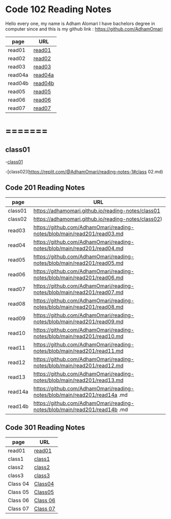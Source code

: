 # Code 102 Reading Notes


 Hello every one, my name is Adham Alomari 
  I have bachelors degree in computer since and this is 
  my github link : https://github.com/AdhamOmari

| page  | URL                  |
| ---   | ---                  |
|read01| [read01](read01.md)   |
|read02|[read02](read02.md)    |
|read03|[read03](read03.md)    |
|read04a|[read04a](read04a.md )|
|read04b|[read04b](read04b.md) |
|read05|[read05](read05.md)   |
|read06|[read06](read06.md)   |
|read07|[read07](read07.md)   |
=======
=======
## class01
-[class01](https://replit.com/@AdhamOmari/reading-notes-1#class01.md)

-[class02](https://replit.com/@AdhamOmari/reading-notes-1#class 02.md)



 ## Code 201 Reading Notes
 
| page    | URL                  |
| ---     | ---                  |
|class01   |https://adhamomari.github.io/reading-notes/class01 |
|class02   |https://adhamomari.github.io/reading-notes/class02)|
|read03   |https://github.com/AdhamOmari/reading-notes/blob/main/read201/read03.md|
|read04   |https://github.com/AdhamOmari/reading-notes/blob/main/read201/read04.md|
|read05   |https://github.com/AdhamOmari/reading-notes/blob/main/read201/read05.md|
|read06   |https://github.com/AdhamOmari/reading-notes/blob/main/read201/read06.md|
|read07   |https://github.com/AdhamOmari/reading-notes/blob/main/read201/read07.md|
|read08   |https://github.com/AdhamOmari/reading-notes/blob/main/read201/read08.md|
|read09   |https://github.com/AdhamOmari/reading-notes/blob/main/read201/read09.md|
|read10   |https://github.com/AdhamOmari/reading-notes/blob/main/read201/read10.md|
|read11   |https://github.com/AdhamOmari/reading-notes/blob/main/read201/read11.md|
|read12   |https://github.com/AdhamOmari/reading-notes/blob/main/read201/read12.md|
|read13   |https://github.com/AdhamOmari/reading-notes/blob/main/read201/read13.md|
|read14a   |https://github.com/AdhamOmari/reading-notes/blob/main/read201/read14a .md|
|read14b   |https://github.com/AdhamOmari/reading-notes/blob/main/read201/read14b .md|



## Code 301 Reading Notes
 
| page    | URL                  |
| ---     | ---                  |
|read01 |[read01](https://adhamomari.github.io/reading-notes/read301/read01) |
|class1 |[class1](https://adhamomari.github.io/reading-notes/read301/class1)|
|class2 |[class2](https://adhamomari.github.io/reading-notes/read301/class2)|
|class3 |[class3](https://adhamomari.github.io/reading-notes/read301/class3)|
|Class 04 |[Class04 ](https://adhamomari.github.io/reading-notes/read301/Class04 )|
|Class 05 |[Class05 ](https://adhamomari.github.io/reading-notes/read301/Class05 )|
|Class 06 |[Class 06 ](https://adhamomari.github.io/reading-notes/read301/Class06 )|
|Class 07 |[Class 07 ](https://adhamomari.github.io/reading-notes/read301/Class07 )|





